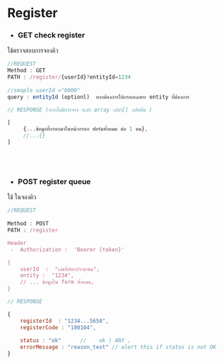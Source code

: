 # Register

- ### GET check register 
ใช้ตรวจสอบการจองคิว

``` js
//REQUEST
Method : GET
PATH : /register/{userId}?entityId=1234
 
//smaple userId ="0000"
query : entityId (optionl)  หากต้องการให้กรอกเฉพาะ entity ที่ต้องการ

```

``` js
// RESPONSE (หากไม่มีการจาง จะส่ง array เปล่า[] กลับคืน )

[
	 {...ข้อมูลที่กรอกมาในหน้ากรอก ฟอร์มทั้งหมด ต่อ 1 คน},
	 //...{}
]
```
<br>
<br>


- ### POST  register queue
ใช้ ในจองคิว

``` js
//REQUEST
 
Method : POST
PATH : /register

Header
 -  Authorization :  'Bearer {token}'   

{
	userId  :  "เลขที่บัตรประชาชน",
	entity :  "1234",
	// ... ข้อมูลใน form ทั้งหมด,
}

```


``` js
// RESPONSE

{
	registerId  : "1234...5658",
	registerCode : "100104",
	
	status : "ok"	   //    ok | ANY , 
	errorMessage : "reason_text" // alert this if status is not OK
}

```